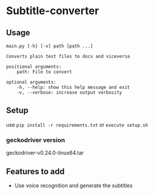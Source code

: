 # Subtitle-converter

## Usage
```
main.py [-h] [-v] path [path ...]

Converts plain text files to docx and viceversa

positional arguments:
    path: File to convert

optional arguments:
    -h, --help: show this help message and exit
    -v, --verbose: increase output verbosity
```

## Setup
use ```pip install -r requirements.txt``` or ```execute setup.sh```

### geckodriver version

geckodriver-v0.24.0-linux64.tar

## Features to add
- Use voice recognition and generate the subtitles


